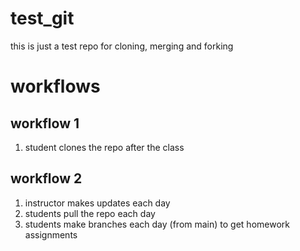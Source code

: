 # test_git
this is just a test repo for cloning, merging and forking

# workflows

## workflow 1
1. student clones the repo after the class

## workflow 2
1. instructor makes updates each day
2. students pull the repo each day
3. students make branches each day (from main) to get homework assignments


